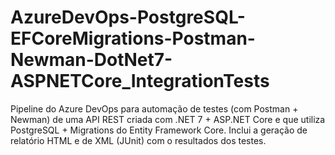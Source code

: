 # AzureDevOps-PostgreSQL-EFCoreMigrations-Postman-Newman-DotNet7-ASPNETCore_IntegrationTests
Pipeline do Azure DevOps para automação de testes (com Postman + Newman) de uma API REST criada com .NET 7 + ASP.NET Core e que utiliza PostgreSQL + Migrations do Entity Framework Core. Inclui a geração de relatório HTML e de XML (JUnit) com o resultados dos testes.
